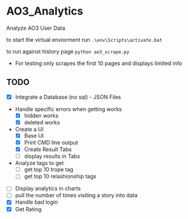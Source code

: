 # AO3_Analytics
Analyze AO3 User Data

to start the virtual enviorment run `.\env\Scripts\activate.bat `

to run against history page `python ao3_scrape.py`
- For testing only scrapes the first 10 pages and displays limited info


## TODO
- [X] Integrate a Database (no sql) - JSON Files
- Handle specific errors when getting works
  - [X] hidden works
  - [X] deleted works
- Create a UI
  - [X] Base UI
  - [X] Print CMD line output
  - [X] Create Result Tabs
  - [ ] display results in Tabs
- Analyze tags to get
  - [ ] get top 10 trope tag
  - [ ] get top 10 relashionship tags
- [ ] Display analytics in charts
- [ ] pull the number of times visiting a story into data 
- [X] Handle bad login
- [X] Get Rating